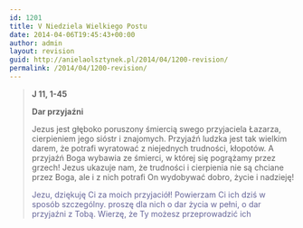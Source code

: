 ```yaml
---
id: 1201
title: V Niedziela Wielkiego Postu
date: 2014-04-06T19:45:43+00:00
author: admin
layout: revision
guid: http://anielaolsztynek.pl/2014/04/1200-revision/
permalink: /2014/04/1200-revision/
---
```

> **J 11, 1-45**
> 
> **Dar przyjaźni**
> 
> Jezus jest głęboko poruszony śmiercią swego przyjaciela Łazarza, cierpieniem jego sióstr i znajomych. Przyjaźń ludzka jest tak wielkim darem, że potrafi wyratować z niejednych trudności, kłopotów. A przyjaźń Boga wybawia ze śmierci, w której się pogrążamy przez grzech! Jezus ukazuje nam, że trudności i cierpienia nie są chciane przez Boga, ale i z nich potrafi On wydobywać dobro, życie i nadzieję!
> 
> <span style="color: #666699;">Jezu, dziękuję Ci za moich przyjaciół! Powierzam Ci ich dziś w sposób szczególny. proszę dla nich o dar życia w pełni, o dar przyjaźni z Tobą. Wierzę, że Ty możesz przeprowadzić ich </span>